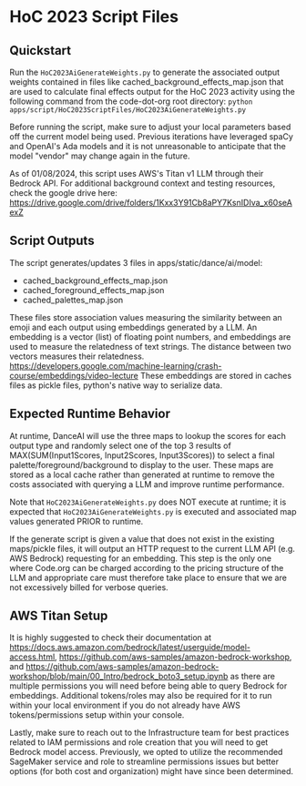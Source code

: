 # HoC 2023 Script Files

## Quickstart

Run the `HoC2023AiGenerateWeights.py` to generate the associated output weights contained in files like cached_background_effects_map.json that are used to calculate final effects output for the HoC 2023 activity using the following command from the code-dot-org root directory:
`python apps/script/HoC2023ScriptFiles/HoC2023AiGenerateWeights.py`

Before running the script, make sure to adjust your local parameters based off the current model being used. Previous iterations have leveraged spaCy and OpenAI's Ada models and it is not unreasonable to anticipate that the model "vendor" may change again in the future.

As of 01/08/2024, this script uses AWS's Titan v1 LLM through their Bedrock API. For additional background context and testing resources, check the google drive here: https://drive.google.com/drive/folders/1Kxx3Y91Cb8aPY7KsnIDIva_x60seAexZ

## Script Outputs

The script generates/updates 3 files in apps/static/dance/ai/model:

- cached_background_effects_map.json
- cached_foreground_effects_map.json
- cached_palettes_map.json

These files store association values measuring the similarity between an emoji and each output using embeddings generated by a LLM.
An embedding is a vector (list) of floating point numbers, and embeddings are used to
measure the relatedness of text strings. The distance between two vectors measures
their relatedness. https://developers.google.com/machine-learning/crash-course/embeddings/video-lecture
These embeddings are stored in caches files as pickle files, python's native way to serialize data.

## Expected Runtime Behavior

At runtime, DanceAI will use the three maps to lookup the scores for each output type and randomly select one of the top 3 results of MAX(SUM(Input1Scores, Input2Scores, Input3Scores)) to select a final palette/foreground/background to display to the user. These maps are stored as a local cache rather than generated at runtime to remove the costs associated with querying a LLM and improve runtime performance.

Note that `HoC2023AiGenerateWeights.py` does NOT execute at runtime; it is expected that `HoC2023AiGenerateWeights.py` is executed and associated map values generated PRIOR to runtime.

If the generate script is given a value that does not exist in the existing maps/pickle files, it will output an HTTP request to the current LLM API (e.g. AWS Bedrock) requesting for an embedding. This step is the only one where Code.org can be charged according to the pricing structure of the LLM and appropriate care must therefore take place to ensure that we are not excessively billed for verbose queries.

## AWS Titan Setup

It is highly suggested to check their documentation at https://docs.aws.amazon.com/bedrock/latest/userguide/model-access.html, https://github.com/aws-samples/amazon-bedrock-workshop, and https://github.com/aws-samples/amazon-bedrock-workshop/blob/main/00_Intro/bedrock_boto3_setup.ipynb as there are multiple permissions you will need before being able to query Bedrock for embeddings. Additional tokens/roles may also be required for it to run within your local environment if you do not already have AWS tokens/permissions setup within your console.

Lastly, make sure to reach out to the Infrastructure team for best practices related to IAM permissions and role creation that you will need to get Bedrock model access. Previously, we opted to utilize the recommended SageMaker service and role to streamline permissions issues but better options (for both cost and organization) might have since been determined.
